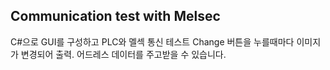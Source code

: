 ## Communication test with Melsec
C#으로 GUI를 구성하고 PLC와 멜섹 통신 테스트
Change 버튼을 누를때마다 이미지가 변경되어 출력.
어드레스 데이터를 주고받을 수 있습니다.
